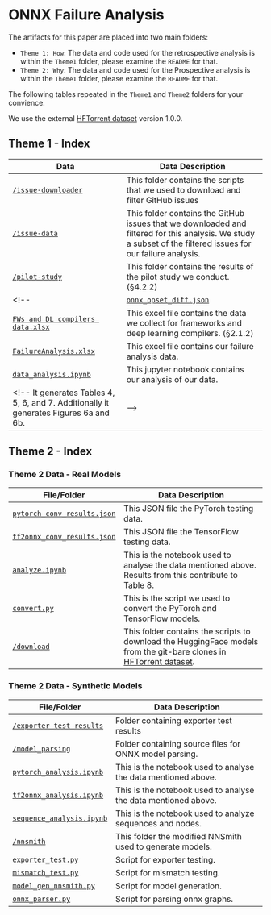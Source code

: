 # ONNX Failure Analysis
The artifacts for this paper are placed into two main folders:
-  `Theme 1: How`: The data and code used for the retrospective analysis is within the `Theme1` folder, please examine the `README` for that.
-  `Theme 2: Why`: The data and code used for the Prospective analysis is within the `Theme1` folder, please examine the `README` for that.


The following tables repeated in the `Theme1` and `Theme2` folders for your convience.

We use the external [HFTorrent dataset](https://zenodo.org/record/7556031) version 1.0.0. 

## Theme 1 - Index
|Data|Data Description|
|----|-----------------|
|[`/issue-downloader`](/Theme1/issue-downloader/)| This folder contains the scripts that we used to download and filter GitHub issues|
|[`/issue-data`](/Theme1/issue-data/)| This folder contains the GitHub issues that we downloaded and filtered for this analysis. We study a subset of the filtered issues for our failure analysis.|
|[`/pilot-study`](/Theme1/pilot-study/)| This folder contains the results of the pilot study we conduct. (§4.2.2)|
<!-- |[`onnx_opset_diff.json`](/Theme1/onnx_opset_diff.json)| This json file contains the raw data used to create Figure 6a.| -->
|[`FWs and DL compilers data.xlsx`](/Theme1/FWs%20and%20DL%20compilers%20data.xlsx)| This excel file contains the data we collect for frameworks and deep learning compilers. (§2.1.2)|
|[`FailureAnalysis.xlsx`](/Theme1/FailureAnalysis.xlsx)| This excel file contains our failure analysis data.|
|[`data_analysis.ipynb`](/Theme1/data_analysis.ipynb)| This jupyter notebook contains our analysis of our data. 
<!-- It generates Tables 4, 5, 6, and 7. Additionally it generates Figures 6a and 6b.| -->

## Theme 2 - Index

### Theme 2 Data - Real Models
|File/Folder|Data Description|
|----|-----------------|
|[`pytorch_conv_results.json`](/Theme2/real-models/pytorch_conv_results.json)| This JSON file the PyTorch testing data.|
|[`tf2onnx_conv_results.json`](/Theme2/real-models/tf2onnx_conv_results.json)| This JSON file the TensorFlow testing data.|
|[`analyze.ipynb`](/Theme2/real-models/analyze.ipynb)| This is the notebook used to analyse the data mentioned above. Results from this contribute to Table 8.|
|[`convert.py`](/Theme2/real-models/convert.py)| This is the script we used to convert the PyTorch and TensorFlow models.|
|[`/download`](/Theme2/real-models/download/)| This folder contains the scripts to download the HuggingFace models from the git-bare clones in [HFTorrent dataset](https://zenodo.org/record/7556031).|

###  Theme 2 Data - Synthetic Models
|File/Folder|Data Description|
|----|-----------------|
|[`/exporter_test_results`](/Theme2/synthetic-models/exporter_test_results)| Folder containing exporter test results|
|[`/model_parsing`](/Theme2/synthetic-models/model_parsing)| Folder containing source files for ONNX model parsing.|
|[`pytorch_analysis.ipynb`](/Theme2/synthetic-models/data_analysis.ipynb)| This is the notebook used to analyse the data mentioned above.|
|[`tf2onnx_analysis.ipynb`](/Theme2/synthetic-models/data_analysis.ipynb)| This is the notebook used to analyse the data mentioned above.|
|[`sequence_analysis.ipynb`](/Theme2/synthetic-models/sequence_analysis.ipynb)| This is the notebook used to analyze sequences and nodes.|
|[`/nnsmith`](/Theme2/synthetic-models/nnsmith/)| This folder the modified NNSmith used to generate models.| -->
|[`exporter_test.py`](/Theme2/synthetic-models/exporter_test.py)| Script for exporter testing.| -->
|[`mismatch_test.py`](/Theme2/synthetic-models/mismatch_test.py)| Script for mismatch testing.| -->
|[`model_gen_nnsmith.py`](/Theme2/synthetic-models/model_gen_nnsmith.py)| Script for model generation.| -->
|[`onnx_parser.py`](/Theme2/synthetic-models/onnx_parser.py)| Script for parsing onnx graphs.| -->